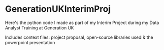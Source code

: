 # GenerationUKInterimProj
Here's the python code I made as part of my Interim Project during my Data Analyst Training at Generation UK

Includes context files: project proposal, open-source libraries used & the powerpoint presentation
